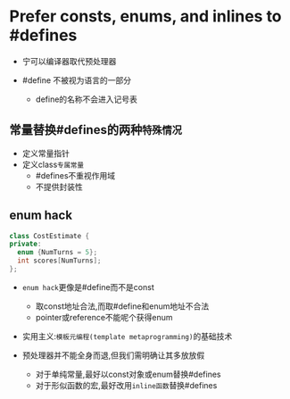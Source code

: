 # Prefer consts, enums, and inlines to #defines
- 宁可以编译器取代预处理器

- #define 不被视为语言的一部分
  - define的名称不会进入记号表

## 常量替换#defines的两种`特殊情况`
- 定义常量指针
- 定义class`专属常量`
  - #defines不重视作用域
  - 不提供封装性

## enum hack
```c++
class CostEstimate {
private:
  enum {NumTurns = 5};
  int scores[NumTurns];
};
```
- `enum hack`更像是#define而不是const
  - 取const地址合法,而取#define和enum地址不合法
  - pointer或reference不能呢个获得enum
- 实用主义:`模板元编程(template metaprogramming)`的基础技术

- 预处理器并不能全身而退,但我们需明确让其多放放假
  - 对于单纯常量,最好以const对象或enum替换#defines
  - 对于形似函数的宏,最好改用`inline函数`替换#defines





